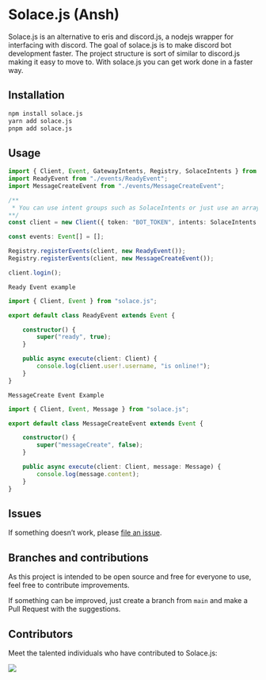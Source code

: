# Solace.js (Ansh)

Solace.js is an alternative to eris and discord.js, a nodejs wrapper for interfacing with discord. The goal of solace.js is to make discord bot development faster. The project structure is sort of similar to discord.js making it easy to move to. With solace.js you can get work done in a faster way.

## Installation
```bash
npm install solace.js
yarn add solace.js
pnpm add solace.js
```

## Usage
```ts
import { Client, Event, GatewayIntents, Registry, SolaceIntents } from "solace.js";
import ReadyEvent from "./events/ReadyEvent";
import MessageCreateEvent from "./events/MessageCreateEvent";

/**
 * You can use intent groups such as SolaceIntents or just use an array of GatewayIntents
**/
const client = new Client({ token: "BOT_TOKEN", intents: SolaceIntents.GENERAL });

const events: Event[] = [];

Registry.registerEvents(client, new ReadyEvent());
Registry.registerEvents(client, new MessageCreateEvent());

client.login();
```
`Ready Event example`
```ts
import { Client, Event } from "solace.js";

export default class ReadyEvent extends Event {

    constructor() {
        super("ready", true);
    }

    public async execute(client: Client) {
        console.log(client.user!.username, "is online!");
    }
}
```
`MessageCreate Event Example`
```ts
import { Client, Event, Message } from "solace.js";

export default class MessageCreateEvent extends Event {

    constructor() {
        super("messageCreate", false);
    }

    public async execute(client: Client, message: Message) {
        console.log(message.content);
    }
}
```

## Issues

If something doesn’t work, please [file an issue](https://github.com/solacejs/solace.js/issues/new).

## Branches and contributions

As this project is intended to be open source and free for everyone to use, feel free to contribute improvements.

If something can be improved, just create a branch from `main` and make a Pull Request with the suggestions.


## Contributors

Meet the talented individuals who have contributed to Solace.js:  


<a href="https://github.com/solacejs/solace.js/graphs/contributors">
  <img src="https://contrib.rocks/image?repo=solacejs/solace.js" />
</a>
